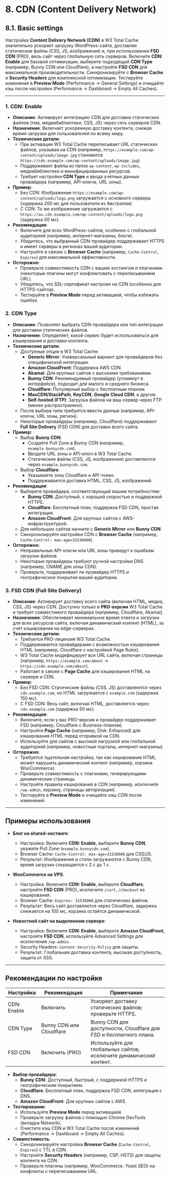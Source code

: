 # 8. CDN (Content Delivery Network)
## 8.1. Basic settings

Настройка **Content Delivery Network (CDN)** в W3 Total Cache значительно ускоряет загрузку WordPress-сайта, доставляя статические файлы (CSS, JS, изображения) и, при использовании **FSD CDN** (PRO), весь сайт через глобальную сеть серверов. Включите **CDN: Enable** для базовой оптимизации, выберите подходящий **CDN Type** (например, Bunny CDN или Cloudflare), и настройте **FSD CDN** для максимальной производительности. Синхронизируйте с **Browser Cache** и **Security Headers** для комплексной оптимизации. Тестируйте изменения в **Preview Mode** (Performance → General Settings) и очищайте кэш после настройки (Performance → Dashboard → Empty All Caches).

---

### 1. CDN: Enable
  - **Описание**: Активирует интеграцию CDN для доставки статических файлов (тем, медиабиблиотеки, CSS, JS) через сеть серверов CDN.
  - **Назначение**: Включает ускоренную доставку контента, снижая время загрузки для пользователей по всему миру.
  - **Технические детали**:
    - При активации W3 Total Cache переписывает URL статических файлов, указывая на CDN (например, `https://example.com/wp-content/uploads/image.jpg` становится `https://cdn.example.com/wp-content/uploads/image.jpg`).
    - Поддерживает файлы из папок `wp-content`, `wp-includes`, медиабиблиотеки и минифицированных ресурсов.
    - Требует настройки **CDN Type** и ввода учётных данных провайдера (например, API-ключа, URL зоны).
  - **Пример**:
    - Без CDN: Изображение `https://example.com/wp-content/uploads/logo.png` загружается с основного сервера (задержка 200 мс для пользователя из Австралии).
    - С CDN: То же изображение загружается с `https://au.cdn.example.com/wp-content/uploads/logo.png` (задержка 50 мс).
  - **Рекомендация**:
    - Включите для всех WordPress-сайтов, особенно с глобальной аудиторией (например, интернет-магазины, блоги).
    - Убедитесь, что выбранный CDN-провайдер поддерживает HTTPS и имеет серверы в регионах вашей аудитории.
    - Настройте в связке с **Browser Cache** (например, `Cache-Control`, `Expires`) для максимальной эффективности.
  - **Осторожно**:
    - Проверьте совместимость CDN с вашим хостингом и плагинами (некоторые плагины могут конфликтовать с переписыванием URL).
    - Убедитесь, что SSL-сертификат настроен на CDN (особенно для HTTPS-сайтов).
    - Тестируйте в **Preview Mode** перед активацией, чтобы избежать ошибок.

### 2. CDN Type
  - **Описание**: Позволяет выбрать CDN-провайдера или тип интеграции для доставки статических файлов.
  - **Назначение**: Определяет, какой сервис будет использоваться для кэширования и доставки контента.
  - **Технические детали**:
    - Доступные опции в W3 Total Cache:
      - **Generic Mirror**: Универсальный вариант для провайдеров без специфической интеграции.
      - **Amazon CloudFront**: Поддержка AWS CDN.
      - **Akamai**: Для крупных сайтов с высокими требованиями.
      - **Bunny CDN**: Рекомендуемый провайдер (упомянут в интерфейсе), подходит для малого и среднего бизнеса.
      - **Cloudflare**: Популярный выбор с бесплатным планом.
      - **MaxCDN/StackPath**, **KeyCDN**, **Google Cloud CDN**, и другие.
      - **Self-hosted (FTP)**: Загрузка файлов на ваш сервер через FTP (менее распространено).
    - После выбора типа требуется ввести данные (например, API-ключи, URL зоны, регион).
    - Некоторые провайдеры (например, Cloudflare) поддерживают **Full Site Delivery** (FSD CDN) для доставки всего сайта.
  - **Пример**:
    - Выбор **Bunny CDN**:
      - Создаёте Pull Zone в Bunny CDN (например, `example.bunnycdn.com`).
      - Вводите URL зоны и API-ключ в W3 Total Cache.
      - Статические файлы (CSS, JS, изображения) доставляются через `example.bunnycdn.com`.
    - Выбор **Cloudflare**:
      - Указываете зону Cloudflare и API-токен.
      - Поддерживается доставка HTML, CSS, JS, изображений.
  - **Рекомендация**:
    - Выберите провайдера, соответствующий вашим потребностям:
      - **Bunny CDN**: Доступный, с хорошей скоростью и поддержкой HTTPS.
      - **Cloudflare**: Бесплатный план, поддержка FSD CDN, простая интеграция.
      - **Amazon CloudFront**: Для крупных сайтов с AWS-инфраструктурой.
    - Для небольших сайтов начните с **Generic Mirror** или **Bunny CDN**.
    - Синхронизируйте настройки CDN с **Browser Cache** (например, `Cache-Control: max-age=31536000`).
  - **Осторожно**:
    - Неправильные API-ключи или URL зоны приведут к ошибкам загрузки файлов.
    - Некоторые провайдеры требуют ручной настройки DNS (например, CNAME для зоны CDN).
    - Проверьте, поддерживает ли провайдер HTTPS и географическое покрытие вашей аудитории.

### 3. FSD CDN (Full Site Delivery)
  - **Описание**: Активирует доставку всего сайта (включая HTML, медиа, CSS, JS) через CDN. Доступно только в **PRO-версии** W3 Total Cache и требует совместимого провайдера (например, Cloudflare, Akamai).
  - **Назначение**: Обеспечивает минимальное время ответа и загрузки для всех ресурсов сайта, включая динамический контент (HTML), за счёт кэширования на edge-серверах.
  - **Технические детали**:
    - Требуется PRO-лицензия W3 Total Cache.
    - Поддерживается провайдерами с возможностью кэширования HTML (например, Cloudflare с настройкой Page Rules).
    - W3 Total Cache модифицирует все URL сайта, включая страницы (например, `https://example.com/about` → `https://cdn.example.com/about`).
    - Работает в связке с **Page Cache** для кэширования HTML на сервере и CDN.
  - **Пример**:
    - Без FSD CDN: Статические файлы (CSS, JS) доставляются через `cdn.example.com`, но HTML загружается с `example.com` (задержка 150 мс).
    - С FSD CDN: Весь сайт, включая HTML, доставляется через `cdn.example.com` (задержка 50 мс).
  - **Рекомендация**:
    - Включите, если у вас PRO-версия и провайдер поддерживает FSD (например, Cloudflare с Business-планом).
    - Настройте **Page Cache** (например, Disk: Enhanced) для кэширования HTML перед отправкой на CDN.
    - Используйте для сайтов с высокой нагрузкой или глобальной аудиторией (например, новостные порталы, интернет-магазины).
  - **Осторожно**:
    - Требуется тщательная настройка, так как кэширование HTML может нарушить динамический контент (например, корзина WooCommerce).
    - Проверьте совместимость с плагинами, генерирующими динамические страницы.
    - Настройте правила кэширования в CDN (например, исключите `/wp-admin`, корзину, страницы авторизации).
    - Тестируйте в **Preview Mode** и очищайте кэш CDN после изменений.

---

## Примеры использования

- **Блог на shared-хостинге**:
  - Настройка: Включите **CDN: Enable**, выберите **Bunny CDN**, укажите Pull Zone (`example.bunnycdn.com`).
  - Browser Cache: `Cache-Control: max-age=31536000` для CSS/JS.
  - Результат: Изображения и стили загружаются с Bunny CDN, время загрузки сокращается с 2 с до 1 с.

- **WooCommerce на VPS**:
  - Настройка: Включите **CDN: Enable**, выберите **Cloudflare**, настройте **FSD CDN** (PRO), исключите `/cart`, `/checkout` из кэширования.
  - Browser Cache: `Expires: 31536000` для статических файлов.
  - Результат: Весь сайт доставляется через Cloudflare, задержка снижается на 100 мс, корзина остаётся динамической.

- **Новостной сайт на выделенном сервере**:
  - Настройка: Включите **CDN: Enable**, выберите **Amazon CloudFront**, настройте **FSD CDN**, используйте Advanced Settings для исключения `/wp-admin`.
  - Security Headers: `Content-Security-Policy` для защиты.
  - Результат: Глобальная доставка контента, высокая доступность, защита от XSS.

---

## Рекомендации по настройке

| Настройка | Рекомендация | Примечание |
| --- | --- | --- |
| CDN: Enable | Включить | Ускоряет доставку статических файлов; проверьте HTTPS. |
| CDN Type | Bunny CDN или Cloudflare | Bunny CDN для доступности, Cloudflare для FSD и бесплатного плана. |
| FSD CDN | Включить (PRO) | Используйте для глобальных сайтов; исключите динамический контент. |

- **Выбор провайдера**:
  - **Bunny CDN**: Доступный, быстрый, с поддержкой HTTPS и географическим покрытием.
  - **Cloudflare**: Бесплатный план, поддержка FSD CDN, интеграция с DNS.
  - **Amazon CloudFront**: Для крупных сайтов с AWS.
- **Тестирование**:
  - Используйте **Preview Mode** перед активацией.
  - Проверьте загрузку файлов с помощью Chrome DevTools (вкладка Network).
  - Очистите кэш CDN и W3 Total Cache после изменений (Performance → Dashboard → Empty All Caches).
- **Совместимость**:
  - Синхронизируйте настройки **Browser Cache** (`Cache-Control`, `Expires`) с TTL в CDN.
  - Настройте **Security Headers** (например, CSP, HSTS) для защиты контента на CDN.
  - Проверьте плагины (например, WooCommerce, Yoast SEO) на конфликты с переписыванием URL.

